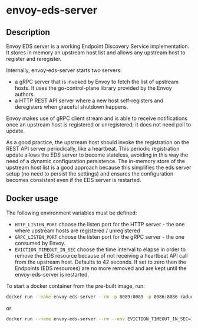 # envoy-eds-server

## Description

Envoy EDS server is a working Endpoint Discovery Service implementation. It stores in memory an upstream host list and allows any upstream host to register and reregister.

Internally, envoy-eds-server starts two servers:

- a gRPC server that is invoked by Envoy to fetch the list of upstream hosts. It uses the go-control-plane library provided by the Envoy authors.
- a HTTP REST API server where a new host self-registers and deregisters when graceful shutdown happens.

Envoy makes use of gRPC client stream and is able to receive notifications once an upstream host is registered or unregistered; it does not need poll to update.

As a good practice, the upstream host should invoke the registration on the REST API server periodically, like a heartbeat. This periodic registration update allows the EDS server to become stateless, avoiding in this way the need of a dynamic configuration persistence. The in-memory store of the upstream host list is a good approach because this simplifies the eds server setup (no need to persist the settings) and ensures the configuration becomes consistent even if the EDS server is restarted.

## Docker usage

The following environment variables must be defined:

- `HTTP_LISTEN_PORT` choose the listen port for the HTTP server - the one where upstream hosts are registered / unregistered
- `GRPC_LISTEN_PORT` choose the listen port for the gRPC server - the one consumed by Envoy.
- `EVICTION_TIMEOUT_IN_SEC` choose the time interval to elapse in order to remove the EDS resource because of not receiving a heartbeat API call from the upstream host. Defaults to 42 seconds. If set to zero then the Endpoints (EDS resources) are no more removed and are kept until the envoy-eds-server is restarted.

To start a docker container from the pre-built image, run:

```bash
docker run --name envoy-eds-server --rm -p 8089:8089 -p 8086:8086 raducrisan/envoy-eds-server
```

or

```bash
docker run --name envoy-eds-server --rm --env EVICTION_TIMEOUT_IN_SEC=10 -p 8089:8089 -p 8086:8086 raducrisan/envoy-eds-server
```
